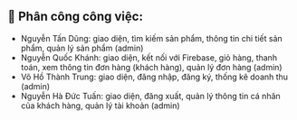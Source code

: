 ## 👥 Phân công công việc:

- Nguyễn Tấn Dũng: giao diện, tìm kiếm sản phẩm, thông tin chi tiết sản phẩm, quản lý sản phẩm (admin) 
- Nguyễn Quốc Khánh: giao diện, kết nối với Firebase, giỏ hàng, thanh toán, xem thông tin đơn hàng (khách hàng), quản lý đơn hàng (admin)
- Võ Hồ Thành Trung: giao diện, đăng nhập, đăng ký, thống kê doanh thu (admin)
- Nguyễn Hà Đức Tuấn: giao diện, đăng xuất, quản lý thông tin cá nhân của khách hàng, quản lý tài khoản (admin)
